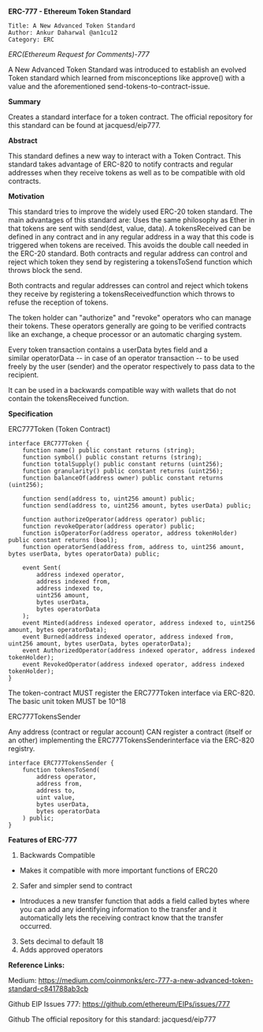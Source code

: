 **ERC-777 - Ethereum Token Standard**

    Title: A New Advanced Token Standard
    Author: Ankur Daharwal @an1cu12
    Category: ERC

*ERC(Ethereum Request for Comments)-777*

A New Advanced Token Standard was introduced to establish an evolved Token standard which learned from misconceptions like approve() with a value and the aforementioned send-tokens-to-contract-issue.

**Summary**

Creates a standard interface for a token contract.
The official repository for this standard can be found at jacquesd/eip777.

**Abstract**

This standard defines a new way to interact with a Token Contract. This standard takes advantage of ERC-820 to notify contracts and regular addresses when they receive tokens as well as to be compatible with old contracts.

**Motivation**

This standard tries to improve the widely used ERC-20 token standard. The main advantages of this standard are:
Uses the same philosophy as Ether in that tokens are sent with send(dest, value, data).
A tokensReceived can be defined in any contract and in any regular address in a way that this code is triggered when tokens are received. This avoids the double call needed in the ERC-20 standard.
Both contracts and regular address can control and reject which token they send by registering a tokensToSend function which throws block the send.

Both contracts and regular addresses can control and reject which tokens they receive by registering a tokensReceivedfunction which throws to refuse the reception of tokens.

The token holder can "authorize" and "revoke" operators who can manage their tokens. These operators generally are going to be verified contracts like an exchange, a cheque processor or an automatic charging system.

Every token transaction contains a userData bytes field and a similar operatorData -- in case of an operator transaction -- to be used freely by the user (sender) and the operator respectively to pass data to the recipient.

It can be used in a backwards compatible way with wallets that do not contain the tokensReceived function.

**Specification**

ERC777Token (Token Contract)

    interface ERC777Token {
        function name() public constant returns (string);
        function symbol() public constant returns (string);
        function totalSupply() public constant returns (uint256);
        function granularity() public constant returns (uint256);
        function balanceOf(address owner) public constant returns (uint256);

        function send(address to, uint256 amount) public;
        function send(address to, uint256 amount, bytes userData) public;

        function authorizeOperator(address operator) public;
        function revokeOperator(address operator) public;
        function isOperatorFor(address operator, address tokenHolder) public constant returns (bool);
        function operatorSend(address from, address to, uint256 amount, bytes userData, bytes operatorData) public;

        event Sent(
            address indexed operator,
            address indexed from,
            address indexed to,
            uint256 amount,
            bytes userData,
            bytes operatorData
        );
        event Minted(address indexed operator, address indexed to, uint256 amount, bytes operatorData);
        event Burned(address indexed operator, address indexed from, uint256 amount, bytes userData, bytes operatorData);
        event AuthorizedOperator(address indexed operator, address indexed tokenHolder);
        event RevokedOperator(address indexed operator, address indexed tokenHolder);
    }


The token-contract MUST register the ERC777Token interface via ERC-820.
The basic unit token MUST be 10^18

ERC777TokensSender

Any address (contract or regular account) CAN register a contract (itself or an other) implementing the ERC777TokensSenderinterface via the ERC-820 registry.

    interface ERC777TokensSender {
        function tokensToSend(
            address operator,
            address from,
            address to,
            uint value,
            bytes userData,
            bytes operatorData
        ) public;
    }

**Features of ERC-777**

1) Backwards Compatible
- Makes it compatible with more important functions of ERC20
2) Safer and simpler send to contract
- Introduces a new transfer function that adds a field called bytes where you can add any identifying information to the transfer and it automatically lets the receiving contract know that the transfer occurred.
3) Sets decimal to default 18
4) Adds approved operators

**Reference Links:**

Medium: https://medium.com/coinmonks/erc-777-a-new-advanced-token-standard-c841788ab3cb

Github EIP Issues 777: https://github.com/ethereum/EIPs/issues/777

Github The official repository for this standard: jacquesd/eip777

